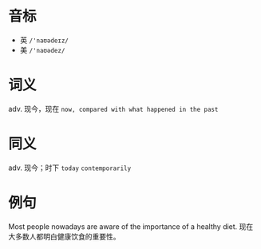# 音标

- 英 `/'naʊədeɪz/`
- 美 `/'naʊədez/`

# 词义

adv. 现今，现在
`now, compared with what happened in the past`

# 同义

adv. 现今；时下
`today` `contemporarily`

# 例句

Most people nowadays are aware of the importance of a healthy diet.
现在大多数人都明白健康饮食的重要性。


